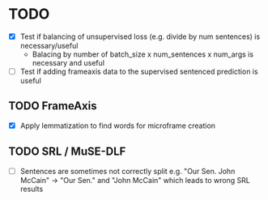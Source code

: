 # TODO

- [x] Test if balancing of unsupervised loss (e.g. divide by num sentences) is necessary/useful
  - Balacing by number of batch_size x num_sentences x num_args is necessary and useful
- [ ] Test if adding frameaxis data to the supervised sentenced prediction is useful

## TODO FrameAxis

- [x] Apply lemmatization to find words for microframe creation

## TODO SRL / MuSE-DLF

- [ ] Sentences are sometimes not correctly split e.g. "Our Sen. John McCain" -> "Our Sen." and "John McCain" which leads to wrong SRL results
